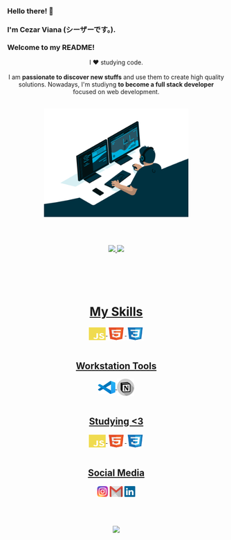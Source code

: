 ### Hello there! 👋 <br><br> I'm Cezar Viana (シーザーです。). <br><br> Welcome to my README!

<p align="center">I ❤️ studying code. <br><br> I am <strong>passionate to discover new stuffs</strong> and use them to create high quality solutions. Nowadays, I'm studiyng <strong> to become a full stack developer</strong> focused on web development.</p>&nbsp;

<div align="center">
 <img  height="250" alt="coding-time" src="coding.gif">
</div>

<br><br>

<div align="center">
   <a href="https://github.com/cezarviana">
   <img height="180em" src="https://github-readme-stats.vercel.app/api?username=cezarviana&show_icons=true&theme=tokyonight&include_all_commits=true&count_private=true"/>
   <img height="180em" src="https://github-readme-stats.vercel.app/api/top-langs/?username=cezarviana&layout=compact&langs_count=6&theme=tokyonight"/>
</div>

<br><br>

<div  align="center"> 
  <div style="display: inline_block"><br>
      <div>
      <h1 align="center">My Skills</h1>
         <img align="center" height="30" width="40" alt="js-icon"  src="https://raw.githubusercontent.com/devicons/devicon/master/icons/javascript/javascript-plain.svg">
         <img align="center" height="30" width="40" alt="html-icon" src="https://raw.githubusercontent.com/devicons/devicon/master/icons/html5/html5-original.svg">
         <img align="center" height="30" width="40" alt="css-icon" src="https://raw.githubusercontent.com/devicons/devicon/master/icons/css3/css3-original.svg">
      </div>
   </div>

<div  align="center"> 
  <div style="display: inline_block"><br>
     <h2 align="center">Workstation Tools</h2>
        <img align="center" height="30" width="40" alt="html-icon" src="https://raw.githubusercontent.com/devicons/devicon/master/icons/vscode/vscode-original.svg">
        <img align="center" height="40" width="40" alt="notion-icon" src="https://raw.githubusercontent.com/cezarviana/cezarviana/main/notion.png">
   </div>
  
<div  align="center"> 
  <div style="display: inline_block"><br>
     <h2 align="center">Studying <3</h2>
        <img align="center" height="30" width="40" alt="js-icon"  src="https://raw.githubusercontent.com/devicons/devicon/master/icons/javascript/javascript-plain.svg">
        <img align="center" height="30" width="40" alt="html-icon" src="https://raw.githubusercontent.com/devicons/devicon/master/icons/html5/html5-original.svg">
        <img align="center" height="30" width="40" alt="css-icon" src="https://raw.githubusercontent.com/devicons/devicon/master/icons/css3/css3-original.svg">
   </div>
    
<div  align="center"> 
  <div style="display: inline_block"><br>
     <h2 align="center">Social Media</h2>
      <a href="https://www.instagram.com/czar_viana" target="_blank"><img height="25" width="25" src="https://raw.githubusercontent.com/cezarviana/cezarviana/main/instagram.png"></a>
      <a href = "mailto:contato.cezar.viana@gmail.com"> <img height="25" width="30" src="https://raw.githubusercontent.com/cezarviana/cezarviana/main/gmail.svg" target="_blank"></a>
      <a href="https://www.linkedin.com/in/cezarviana-371b8226/" target="_blank"><img height="25" width="25" src="https://raw.githubusercontent.com/cezarviana/cezarviana/main/linkedin.svg"  target="_blank"></a> 
   </div>
    

<br><br>

<div  align="center" style="margin-bottom:100px">
<img width=55% align="center"  src="https://github-readme-streak-stats.herokuapp.com?user=cezarviana&theme=tokyonight&mode=weekly"/>

